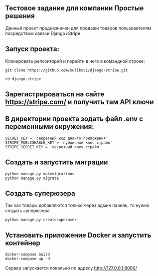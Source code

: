 ## Тестовое задание для компании Простые решения
Данный проект предназначен для продажи товаров пользователям посредством связки Django+Stripe
## Запуск проекта:

Клонировать репозиторий и перейти в него в командной строке:

```
git clone https://github.com/Kulikov1/django-stripe.git
```

```
cd django-stripe
```
## Зарегистрироваться на сайте https://stripe.com/ и получить там API ключи

## В директории проекта зодать файл .env с переменными окружения:
```
SECRET_KEY = 'секретный код джанго приложения'
STRIPE_PUBLISHABLE_KEY = 'публичный ключ страйп'
STRIPE_SECRET_KEY = 'секретный ключ страйп'
```
## Создать и запустить миграции
```
python manage.py makemigrations
python manage.py migrate
```
## Создать суперюзера
Так как товары добавляются только через админ панель, то нужно создать суперюзера
```
python manage.py createsuperuser
```
## Установить приложение Docker и запустить контейнер
```
docker-compose build
docker-compose up -d
```
Сервер запускается локально по адресу http://127.0.0.1:8000/
